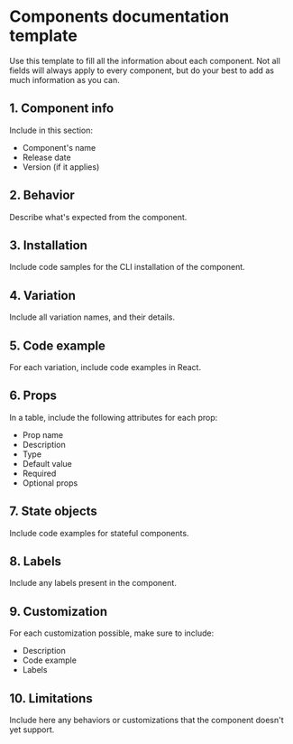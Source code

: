 # Components documentation template

Use this template to fill all the information about each component. Not all fields will always apply to every component, but do your best to add as much information as you can.

## 1. Component info

Include in this section:

- Component's name
- Release date
- Version (if it applies)

## 2. Behavior

Describe what's expected from the component.

## 3. Installation

Include code samples for the CLI installation of the component.

## 4. Variation

Include all variation names, and their details.

## 5. Code example

For each variation, include code examples in React.

## 6. Props

In a table, include the following attributes for each prop:

- Prop name
- Description
- Type
- Default value
- Required
- Optional props

## 7. State objects

Include code examples for stateful components.

## 8. Labels

Include any labels present in the component.

## 9. Customization

For each customization possible, make sure to include:

- Description
- Code example
- Labels

## 10. Limitations

Include here any behaviors or customizations that the component doesn't yet support.
